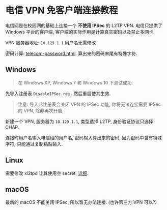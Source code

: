 # 电信 VPN 免客户端连接教程
电信网是在校园网的基础上连接一个 **不使用 IPSec** 的 L2TP VPN. 电信只提供了 Windows 平台的客户端, 客户端的实际作用是计算真实密码以及禁止多网卡. 

VPN 服务器地址: `10.129.1.1` 用户名无需修改

密码计算: [telecom-password.html](telecom-password.html). 算出来的密码末尾有特殊字符.

## Windows
> 在 Windows XP, Windows 7 和 Windows 10 下测试成功.

先导入注册表 `DisableIPSec.reg` . 然后重启使其生效.
> 注意: 导入此注册表会关闭 VPN 的 IPSec 功能, 你将无法连接需要 IPSec 的 VPN, 除非再次开启.

新建一个 VPN, 服务器为 `10.129.1.1`, 类型选择 L2TP, 身份验证协议只选择 CHAP.

连接时用户名输入电信给的用户名, 密码输入算出来的密码, 因为密码中含有特殊字符, 只能通过复制粘贴输入.

## Linux
需要修改 xl2tpd 让其使用空 secret, [详细](https://github.com/GZHU-Dress/xl2tpd/commit/ce8f62464c20394ed1fe6b8319ebf3cbfa2c5aea).

## macOS
最新的 macOS 不能关闭 IPSec, 所以暂无办法连接. (也许第三方 VPN 可以?)
